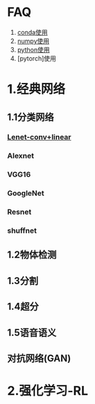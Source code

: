 
# FAQ
1) [conda使用](https://github.com/desneo/ML/blob/main/tools/conda.md) 
2) [numpy使用]() 
3) [python使用](https://github.com/desneo/ML/blob/main/tools/python.md) 
4) [pytorch]使用 

# 1.经典网络
## 1.1分类网络
### [Lenet-conv+linear](https://zhuanlan.zhihu.com/p/31612931)
### Alexnet
### VGG16
### GoogleNet
### Resnet
### shuffnet

## 1.2物体检测

## 1.3分割

## 1.4超分

## 1.5语音语义

## 对抗网络(GAN)

# 2.强化学习-RL
